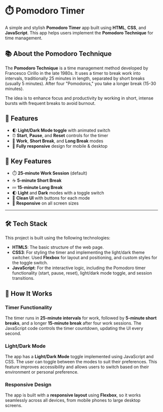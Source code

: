 # ⏱️ **Pomodoro Timer**

A simple and stylish **Pomodoro Timer** app built using **HTML**, **CSS**, and **JavaScript**. This app helps users implement the **Pomodoro Technique** for time management.

## 📚 **About the Pomodoro Technique**

The **Pomodoro Technique** is a time management method developed by Francesco Cirillo in the late 1980s. It uses a timer to break work into intervals, traditionally 25 minutes in length, separated by short breaks (usually 5 minutes). After four "Pomodoros," you take a longer break (15-30 minutes). 

The idea is to enhance focus and productivity by working in short, intense bursts with frequent breaks to avoid burnout.

## 🎉 **Features**

- 🌓 **Light/Dark Mode toggle** with animated switch  
- ⏰ **Start**, **Pause**, and **Reset** controls for the timer  
- 💼 **Work**, **Short Break**, and **Long Break** modes  
- 📱 **Fully responsive** design for mobile & desktop  

## 🚀 **Key Features**

- ⏱️ **25-minute Work Session** (default)
- ☕ **5-minute Short Break**
- 💤 **15-minute Long Break**
- 🌓 **Light** and **Dark** modes with a toggle switch
- 💬 **Clean UI** with buttons for each mode
- 📱 **Responsive** on all screen sizes

---

## 🛠️ **Tech Stack**

This project is built using the following technologies:

- **HTML5**: The basic structure of the web page.
- **CSS3**: For styling the timer and implementing the light/dark theme switcher. Used **Flexbox** for layout and positioning, and custom styles for the toggle switch.
- **JavaScript**: For the interactive logic, including the Pomodoro timer functionality (start, pause, reset), light/dark mode toggle, and session transitions.

## 📝 **How It Works**

### **Timer Functionality**
The timer runs in **25-minute intervals** for work, followed by **5-minute short breaks**, and a longer **15-minute break** after four work sessions. The JavaScript code controls the timer countdown, updating the UI every second.

### **Light/Dark Mode**
The app has a **Light/Dark Mode** toggle implemented using JavaScript and CSS. The user can toggle between the modes to suit their preferences. This feature improves accessibility and allows users to switch based on their environment or personal preference.

### **Responsive Design**
The app is built with a **responsive layout** using **Flexbox**, so it works seamlessly across all devices, from mobile phones to large desktop screens.
